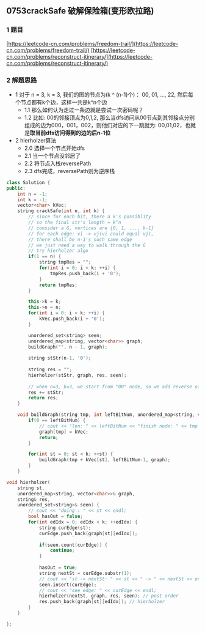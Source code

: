 ## 0753crackSafe 破解保险箱(变形欧拉路)

### 1 题目
[https://leetcode-cn.com/problems/freedom-trail/](https://leetcode-cn.com/problems/freedom-trail/)
[https://leetcode-cn.com/problems/reconstruct-itinerary/](https://leetcode-cn.com/problems/reconstruct-itinerary/)

### 2 解题思路
- 1 对于 n = 3, k = 3, 我们的图的节点为(k ^ (n-1)个)： 00, 01, ..., 22, 然后每个节点都有k个边，这样一共是k^n个边
  - 1.1 那么如何认为走过一条边就是尝试一次密码呢？
  - 1.2 比如: 00的邻接顶点为0,1,2, 那么当dfs访问从00节点到其邻接点分别组成的边为000，001，002，则他们对应的下一跳就为: 00,01,02，也就是**取当前dfs访问得到的边的后n-1位**
- 2 hierholzer算法
  - 2.0 选择一个节点开始dfs
  - 2.1 当一个节点没邻居了
  - 2.2 将节点入栈reversePath
  - 2.3 dfs完成，reversePath则为逆序栈
```cpp
class Solution {
public:
    int n = -1;
    int k = -1;
    vector<char> kVec;
    string crackSafe(int n, int k) {
        // since for each bit, there a k's possiblity
        // so the final str's length = k^n
        // consider a G, vertices are {0, 1, ..., k-1}
        // for each edge: vi -> vj(vi could equal vj), 
        // there shall be n-1's such same edge
        // we just need a way to walk through the G
        // try hierholzer algo
        if(1 == n) {
            string tmpRes = "";
            for(int i = 0; i < k; ++i) {
                tmpRes.push_back(i + '0');
            }
            return tmpRes;
        }

        this->k = k;
        this->n = n;
        for(int i = 0; i < k; ++i) {
            kVec.push_back(i + '0');
        }

        unordered_set<string> seen;
        unordered_map<string, vector<char>> graph;
        buildGraph("", n - 1, graph);
        
        string stStr(n-1, '0');
        
        string res = "";
        hierholzer(stStr, graph, res, seen);
        
        // when n=3, k=3, we start from "00" node, so we add reverse of "00" to the end of the res, cause hierholzer produce a reverse eular path (start from "00", end to "00")
        res += stStr;
        return res;
    }

    void buildGraph(string tmp, int leftBitNum, unordered_map<string, vector<char>>& graph) {
        if(0 == leftBitNum) {
            // cout << "len: " << leftBitNum << "finish node: " << tmp << endl;
            graph[tmp] = kVec;
            return;
        }

        for(int st = 0; st < k; ++st) {
            buildGraph(tmp + kVec[st], leftBitNum-1, graph);
        }
    }

void hierholzer(
    string st, 
    unordered_map<string, vector<char>>& graph, 
    string& res, 
    unordered_set<string>& seen) {
        // cout << "doing : " << st << endl;
        bool hasOut = false;
        for(int edIdx = 0; edIdx < k; ++edIdx) {
            string curEdge(st);
            curEdge.push_back(graph[st][edIdx]);
            
            if(seen.count(curEdge)) {
                continue;
            }
            
            hasOut = true;
            string nextSt = curEdge.substr(1);
            // cout << "st -> nextSt: " << st << " -> " << nextSt << endl;
            seen.insert(curEdge);
            // cout << "see edge: " << curEdge << endl; 
            hierholzer(nextSt, graph, res, seen); // post order
            res.push_back(graph[st][edIdx]); // hierholzer
        }
    }

};
```
